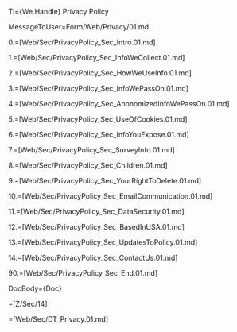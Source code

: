 Ti={We.Handle} Privacy Policy

MessageToUser=Form/Web/Privacy/01.md

0.=[Web/Sec/PrivacyPolicy_Sec_Intro.01.md]

1.=[Web/Sec/PrivacyPolicy_Sec_InfoWeCollect.01.md]

2.=[Web/Sec/PrivacyPolicy_Sec_HowWeUseInfo.01.md]

3.=[Web/Sec/PrivacyPolicy_Sec_InfoWePassOn.01.md]

4.=[Web/Sec/PrivacyPolicy_Sec_AnonomizedInfoWePassOn.01.md]

5.=[Web/Sec/PrivacyPolicy_Sec_UseOfCookies.01.md]

6.=[Web/Sec/PrivacyPolicy_Sec_InfoYouExpose.01.md]

7.=[Web/Sec/PrivacyPolicy_Sec_SurveyInfo.01.md]

8.=[Web/Sec/PrivacyPolicy_Sec_Children.01.md]

9.=[Web/Sec/PrivacyPolicy_Sec_YourRightToDelete.01.md]

10.=[Web/Sec/PrivacyPolicy_Sec_EmailCommunication.01.md]

11.=[Web/Sec/PrivacyPolicy_Sec_DataSecurity.01.md]

12.=[Web/Sec/PrivacyPolicy_Sec_BasedInUSA.01.md]

13.=[Web/Sec/PrivacyPolicy_Sec_UpdatesToPolicy.01.md]

14.=[Web/Sec/PrivacyPolicy_Sec_ContactUs.01.md]
 
90.=[Web/Sec/PrivacyPolicy_Sec_End.01.md]
  
DocBody={Doc}

=[Z/Sec/14]

=[Web/Sec/DT_Privacy.01.md]